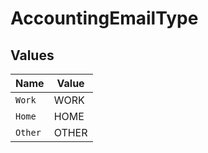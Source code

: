 # AccountingEmailType


## Values

| Name    | Value   |
| ------- | ------- |
| `Work`  | WORK    |
| `Home`  | HOME    |
| `Other` | OTHER   |